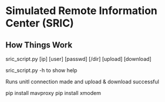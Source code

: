 # Simulated Remote Information Center (SRIC)

How Things Work
---------------

sric_script.py [ip] [user] [passwd] [/dir] [upload] [download]

sric_script.py -h to show help

Runs unitl connection made and upload & download successful


pip install mavproxy
pip install xmodem
